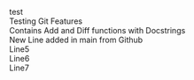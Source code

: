 test\
Testing Git Features\
Contains Add and Diff functions with Docstrings\
New Line added in main from Github\
Line5\
Line6\
Line7

